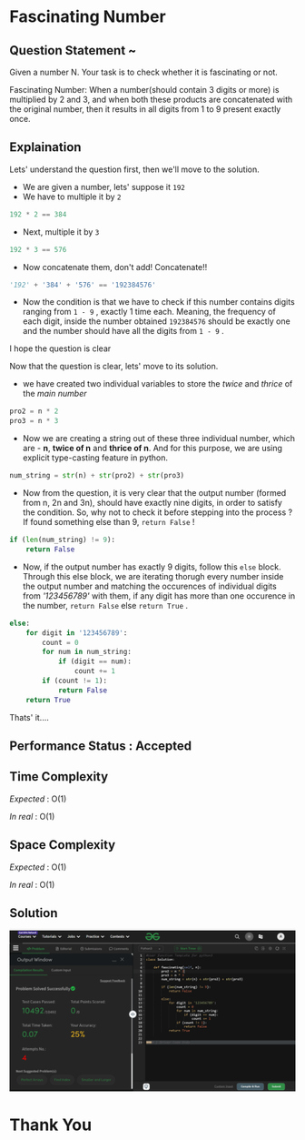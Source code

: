 # Fascinating Number

## Question Statement ~
Given a number N. Your task is to check whether it is fascinating or not.

Fascinating Number: When a number(should contain 3 digits or more) is multiplied by 2 and 3, and when both these products are concatenated with the original number, then it results in all digits from 1 to 9 present exactly once.

## Explaination 

Lets' understand the question first, then we'll move to the solution.
- We are given a number, lets' suppose it `192`
- We have to multiple it by `2`
```python
192 * 2 == 384
```
- Next, multiple it by `3`
```python
192 * 3 == 576
```
- Now concatenate them, don't add! Concatenate!!
```python
'192' + '384' + '576' == '192384576'
```
- Now the condition is that we have to check if this number contains digits ranging from `1 - 9` , exactly 1 time each. Meaning, the frequency of each digit, inside the number obtained `192384576` should be exactly one and the number should have all the digits from `1 - 9` .

I hope the question is clear

Now that the question is clear, lets' move to its solution.
- we have created two individual variables to store the *twice* and *thrice* of the *main number*
```python
pro2 = n * 2
pro3 = n * 3
```

- Now we are creating a string out of these three individual number, which are - **n**, **twice of n** and **thrice of n**. And for this purpose, we are using explicit type-casting feature in python.
```python
num_string = str(n) + str(pro2) + str(pro3)
```
- Now from the question, it is very clear that the output number (formed from n, 2n and 3n), should have exactly nine digits, in order to satisfy the condition. So, why not to check it before stepping into the process ? If found something else than 9, `return False` !
```python
if (len(num_string) != 9):
    return False
```

- Now, if the output number has exactly 9 digits, follow this `else` block. Through this else block, we are iterating thorugh every number inside the output number and matching the occurences of individual digits from *'123456789'* with them, if any digit has more than one occurence in the number, `return False` else `return True` .
```python
else:
    for digit in '123456789':
        count = 0
        for num in num_string:
            if (digit == num):
                count += 1
        if (count != 1):
            return False
    return True
```

Thats' it....

## Performance Status : Accepted

## Time Complexity
*Expected* : O(1)

*In real* : O(1)

## Space Complexity
*Expected* : O(1)

*In real* : O(1)


## Solution
![Solution](image.png)

# Thank You